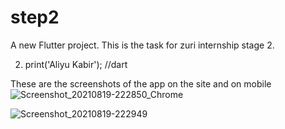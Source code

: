 # step2

A new Flutter project.
This is the task for zuri internship stage 2.


2. print('Aliyu Kabir'); //dart


These are the screenshots of the app on the site and on mobile
![Screenshot_20210819-222850_Chrome](https://user-images.githubusercontent.com/60947300/130147689-06df34b3-cf1b-47a5-8f56-451ab00ecc1f.jpg)


![Screenshot_20210819-222949](https://user-images.githubusercontent.com/60947300/130147730-12fdf2ef-e92e-4bdc-a030-2a1ac8e486ba.jpg)


